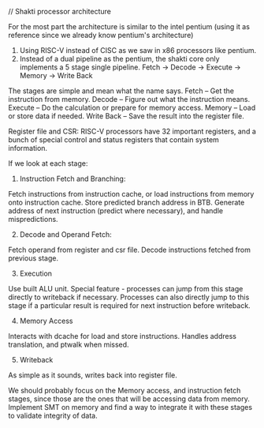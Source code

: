 // Shakti processor architecture 

For the most part the architecture is similar to the intel pentium (using it as reference since we already know pentium's architecture)

1. Using RISC-V instead of CISC as we saw in x86 processors like pentium. 
2. Instead of a dual pipeline as the pentium, the shakti core only implements a 5 stage single pipeline.
Fetch -> Decode -> Execute -> Memory -> Write Back 

The stages are simple and mean what the name says. 
Fetch – Get the instruction from memory.
Decode – Figure out what the instruction means.
Execute – Do the calculation or prepare for memory access.
Memory – Load or store data if needed.
Write Back – Save the result into the register file.

Register file and CSR: 
RISC-V processors have 32 important registers, and a bunch of special control and status registers that contain system information. 

If we look at each stage:

1. Instruction Fetch and Branching:

Fetch instructions from instruction cache, or load instructions from memory onto instruction cache. Store predicted branch address in BTB. Generate address of next instruction (predict where necessary), and handle mispredictions. 

2. Decode and Operand Fetch: 

Fetch operand from register and csr file. Decode instructions fetched from previous stage. 

3. Execution 

Use built ALU unit. Special feature - processes can jump from this stage directly to writeback if necessary. Processes can also directly jump to this stage if a particular result is required for next instruction before writeback.

4. Memory Access 

Interacts with dcache for load and store instructions. Handles address translation, and ptwalk when missed. 

5. Writeback 

As simple as it sounds, writes back into register file.

We should probably focus on the Memory access, and instruction fetch stages, since those are the ones that will be accessing data from memory. Implement SMT on memory and find a way to integrate it with these stages to validate integrity of data. 

